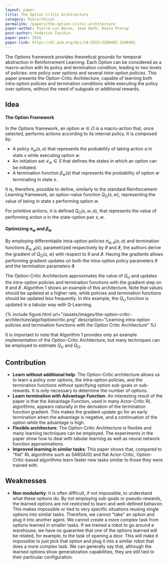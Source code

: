 ```yaml
---
layout: paper
title: The Option Critic Architecture
category: hierarchical
permalink: /papers/the-option-critic-architecture
paper-author: Pierre-Luc Bacon, Jean Harb, Doina Precup
post-author: Federico Taschin
paper-year: 2016
paper-link: https://dl.acm.org/doi/10.5555/3298483.3298491
---
```

<!--
Disclaimer and authorship:
This article is provided for free only for your personal informational and entertainment purposes. No commercial use of it is allowed.

Please note there might be mistakes. We would be grateful to receive (constructive) criticism if you spot any. You can reach us at: ai.campus.ai@gmail.com or directly open an issue on our github repo: https://github.com/CampusAI/CampusAI.github.io

If considering to use the text please cite the original author/s of the lecture/paper.
Furthermore, please acknowledge our work by adding a link to our website: https://campusai.github.io/ and citing our names: Oleguer Canal and Federico Taschin.
-->

The Options framework provides theoretical grounds for temporal abstraction in Reinforcement Learning.
Each Option can be considered as a macro-action with its policy and termination condition, leading
to two levels of policies: one *policy over options* and several *intra-option policies*. This paper
presents the Option-Critic Architecture, capable of learning both intra-option policies and termination
conditions while executing the policy over options, without the need of subgoals or additional rewards.

## Idea

#### The Option Framework
In the Options framework, an option $w \in \Omega$ is a macro-action that, once selected, performs actions
according to its internal policy. It is composed by:
- A policy $\pi_w(s, a)$ that represents the probability of taking action $a$ in state $s$ while
  executing option $w$.
- An initiation set $\mathcal{I}_w \in S$ that defines the states in which an option can be initiated.
- A termination function $\beta_w(s)$ that represents the probability of option $w$ terminating in
  state $s$.

It is, therefore, possible to define, similarly to the standard Reinforcement Learning framework, an
option-value function $Q_{\Omega}(s, w)$, representing the value of being in state $s$ performing
option $w$.

For primitive actions, it is defined $Q_U(s, w, a)$, that represents the value of performing action $a$
in the state-option pair $s, w$. 

#### Optimizing $\pi_w$ and $\beta_w$
By employing differentiable intra-option policies $\pi_{w, \theta}(s, a)$ and termination functions
$\beta_{w, \vartheta}(s)$, parametrized respectively by $\theta$ and $\vartheta$, the authors derive the
gradient of $Q_{\Omega}(s, w)$ with respect to $\theta$ and $\vartheta$. Having the gradients allows performing
gradient updates on both the intra-option policy parameters $\theta$ and the termination parameters $\vartheta$.

The Option-Critic Architecture approximates the value of $Q_U$ and updates the intra-option policies and
termination functions with the gradient step on $\theta$ and $\vartheta$. Algorithm 1 shows an example of
this architecture. Note that values should be updated at a higher rate, while policies and termination
functions should be updated less frequently. In this example, the $Q_U$ function is updated in a tabular
way with Q-Learning.

{% include figure.html url="/assets/images/the-option-critic-architecture/algo1optioncritic.png"
description="Learning intra-option policies and termination functions with the Option Critic Architecture" %}

It is important to note that Algorithm 1 provides only an example implementation of the Option-Critic
Architecture, but many techniques can be employed to estimate $Q_U$ and $Q_{\Omega}$.

## Contribution
 - **Learn without additional help**: The Option-Critic architecture allows us to learn a policy over options,
   the intra-option policies, and the termination functions without specifying option sub-goals or
   sub-rewards. It is only necessary to determine the number of options.
 - **Learn termination with Advantage Function**: An interesting result of the paper is that the Advantage
   Function, used in many Actor-Critic RL algorithms, appears naturally in the derivation of the termination
   function gradient. This makes the gradient update go for an early termination when the advantage is negative,
   and a continuation of the option while the advantage is high.
 - **Flexible architecture**: The Option-Critic Architecture is flexible and many learning techniques can be
   employed. The experiments in the paper show how to deal with tabular learning as well as neural network
   function approximations.
 - **Improved learning in similar tasks**: This paper shows that, compared to "flat" RL algorithms such as SARSA(0)
   and flat Actor-Critic, Option-Critic-based algorithms learn faster new tasks similar to those they were trained
   with.

## Weaknesses
 - **Non modularity**: It is often difficult, if not impossible, to understand what these options do. By not
   employing sub-goals or pseudo-rewards, the learned options are not restricted to learn and well-defined behavior.
   This makes impossible or tied to very specific situations reusing single options into similar tasks. Therefore,
   we cannot "take" an option and plug it into another agent. We cannot create a more complex task from options
   learned in smaller tasks. If we trained a robot to go around a warehouse, we have no guarantee that
   one of the options learned will be related, for example, to the task of opening a door. This will make it impossible
   to just pick that option and plug it into a similar robot that does a more complex task. We can generally say that,
   although the learned options show generalization capabilities, they are still tied to their particular configuration.
